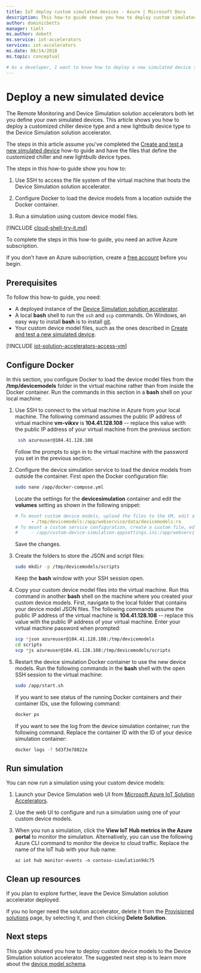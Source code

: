 ```yaml
---
title: IoT deploy custom simulated devices - Azure | Microsoft Docs
description: This how-to guide shows you how to deploy custom simulated devices to the Device Simulation solution accelerator.
author: dominicbetts
manager: timlt
ms.author: dobett
ms.service: iot-accelerators
services: iot-accelerators
ms.date: 08/14/2018
ms.topic: conceptual

# As a developer, I want to know how to deploy a new simulated device to the Device Simulation solution accelerator
---
```


# Deploy a new simulated device

The Remote Monitoring and Device Simulation solution accelerators both let you define your own simulated devices. This article shows you how to deploy a customized chiller device type and a new lightbulb device type to the Device Simulation solution accelerator.

The steps in this article assume you've completed the [Create and test a new simulated device](iot-accelerators-remote-monitoring-create-simulated-device.md) how-to guide and have the files that define the customized chiller and new lightbulb device types.

The steps in this how-to guide show you how to:

1. Use SSH to access the file system of the virtual machine that hosts the Device Simulation solution accelerator.

1. Configure Docker to load the device models from a location outside the Docker container.

1. Run a simulation using custom device model files.

[!INCLUDE [cloud-shell-try-it.md](../../includes/cloud-shell-try-it.md)]

To complete the steps in this how-to guide, you need an active Azure subscription.

If you don’t have an Azure subscription, create a [free account](https://azure.microsoft.com/free/?WT.mc_id=A261C142F) before you begin.

## Prerequisites

To follow this how-to guide, you need:

- A deployed instance of the [Device Simulation solution accelerator](https://www.azureiotsolutions.com/Accelerators#solutions/types/DS).
- A local **bash** shell to run the `ssh` and `scp` commands. On Windows, an easy way to install **bash** is to install [git](https://git-scm.com/download/win).
- Your custom device model files, such as the ones described in [Create and test a new simulated device](iot-accelerators-remote-monitoring-create-simulated-device.md).

[!INCLUDE [iot-solution-accelerators-access-vm](../../includes/iot-solution-accelerators-access-vm.md)]

## Configure Docker

In this section, you configure Docker to load the device model files from the **/tmp/devicemodels** folder in the virtual machine rather than from inside the Docker container. Run the commands in this section in a **bash** shell on your local machine:

1. Use SSH to connect to the virtual machine in Azure from your local machine. The following command assumes the public IP address of virtual machine **vm-vikxv** is **104.41.128.108** -- replace this value with the public IP address of your virtual machine from the previous section:

   ```sh
    ssh azureuser@104.41.128.108
    ```

    Follow the prompts to sign in to the virtual machine with the password you set in the previous section.

1. Configure the device simulation service to load the device models from outside the container. First open the Docker configuration file:

    ```sh
    sudo nano /app/docker-compose.yml
    ```

    Locate the settings for the **devicesimulation** container and edit the **volumes** setting as shown in the following snippet:

    ```yml
    # To mount custom device models, upload the files to the VM, edit and uncomment the following line:
          - /tmp/devicemodels:/app/webservice/data/devicemodels:ro
    # To mount a custom service configuration, create a custom file, edit and uncomment the following line:
    #     - /app/custom-device-simulation-appsettings.ini:/app/webservice/appsettings.ini:ro
    ```

    Save the changes.

1. Create the folders to store the JSON and script files:

    ```sh
    sudo mkdir -p /tmp/devicemodels/scripts
    ```

    Keep the **bash** window with your SSH session open.

1. Copy your custom device model files into the virtual machine. Run this command in another **bash** shell on the machine where you created your custom device models. First, navigate to the local folder that contains your device model JSON files. The following commands assume the public IP address of the virtual machine is **104.41.128.108** -- replace this value with the public IP address of your virtual machine. Enter your virtual machine password when prompted:

    ```sh
    scp *json azureuser@104.41.128.108:/tmp/devicemodels
    cd scripts
    scp *js azureuser@104.41.128.108:/tmp/devicemodels/scripts
    ```

1. Restart the device simulation Docker container to use the new device models. Run the following commands in the **bash** shell with the open SSH session to the virtual machine:

    ```sh
    sudo /app/start.sh
    ```

    If you want to see status of the running Docker containers and their container IDs, use the following command:

    ```sh
    docker ps
    ```

    If you want to see the log from the device simulation container, run the following command. Replace the container ID with the ID of your device simulation container:

    ```sh
    docker logs -f 5d3f3e78822e
    ```

## Run simulation

You can now run a simulation using your custom device models:

1. Launch your Device Simulation web UI from [Microsoft Azure IoT Solution Accelerators](https://www.azureiotsolutions.com/Accelerators#dashboard).

1. Use the web UI to configure and run a simulation using one of your custom device models.

1. When you run a simulation, click the **View IoT Hub metrics in the Azure portal** to monitor the simulation. Alternatively, you can use the following Azure CLI command to monitor the device to cloud traffic. Replace the name of the IoT hub with your hub name:

    ```azurecli-interactive
    az iot hub monitor-events -n contoso-simulation9dc75
    ```

## Clean up resources

If you plan to explore further, leave the Device Simulation solution accelerator deployed.

If you no longer need the solution accelerator, delete it from the [Provisioned solutions](https://www.azureiotsolutions.com/Accelerators#dashboard) page, by selecting it, and then clicking **Delete Solution**.

## Next steps

This guide showed you how to deploy custom device models to the Device Simulation solution accelerator. The suggested next step is to learn more about the [device model schema](iot-accelerators-device-simulation-device-schema.md).
